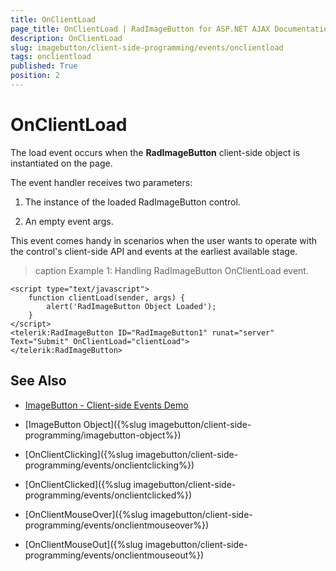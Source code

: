 ```yaml
---
title: OnClientLoad
page_title: OnClientLoad | RadImageButton for ASP.NET AJAX Documentation
description: OnClientLoad
slug: imagebutton/client-side-programming/events/onclientload
tags: onclientload
published: True
position: 2
---
```


# OnClientLoad

The load event occurs when the **RadImageButton** client-side object is instantiated on the page.

The event handler receives two parameters:

1. The instance of the loaded RadImageButton control.

1. An empty event args.

This event comes handy in scenarios when the user wants to operate with the control's client-side API and events at the earliest available stage.

>caption Example 1: Handling RadImageButton OnClientLoad event.

````ASP.NET
<script type="text/javascript">
	function clientLoad(sender, args) {
		alert('RadImageButton Object Loaded');
	}
</script>
<telerik:RadImageButton ID="RadImageButton1" runat="server" Text="Submit" OnClientLoad="clientLoad">
</telerik:RadImageButton>
````


## See Also

 * [ImageButton - Client-side Events Demo](http://demos.telerik.com/aspnet-ajax/imagebutton/client-side-api/client-side-events/defaultcs.aspx)

 * [ImageButton Object]({%slug imagebutton/client-side-programming/imagebutton-object%})
 
 * [OnClientClicking]({%slug imagebutton/client-side-programming/events/onclientclicking%})
 
 * [OnClientClicked]({%slug imagebutton/client-side-programming/events/onclientclicked%})
 
 * [OnClientMouseOver]({%slug imagebutton/client-side-programming/events/onclientmouseover%})
 
 * [OnClientMouseOut]({%slug imagebutton/client-side-programming/events/onclientmouseout%})

